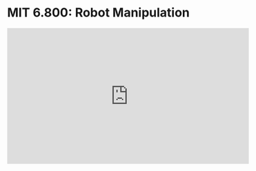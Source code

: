 # MIT 6.800: Robot Manipulation

<iframe width="560" height="315" src="https://www.youtube.com/embed/videoseries?list=PLkx8KyIQkMfVRPReg9FHtBk_RGEwnVxU-" title="YouTube video player" frameborder="0" allow="accelerometer; autoplay; clipboard-write; encrypted-media; gyroscope; picture-in-picture" allowfullscreen></iframe>

<!-- ![type:video](https://www.youtube.com/embed/pitFVp5BbCc)

![type:video](https://www.youtube.com/embed/IYvwrNfufLE)

![type:video](https://www.youtube.com/embed/kFlybTKbiq0)

![type:video](https://www.youtube.com/embed/_t9hKUfn9A8)

![type:video](https://www.youtube.com/embed/R1jhoNYeQjM)

![type:video](https://www.youtube.com/embed/wCQxmdNd7tU)

![type:video](https://www.youtube.com/embed/EIB1nZtHqxU)

![type:video](https://www.youtube.com/embed/v-0cD4sXPGY)

![type:video](https://www.youtube.com/embed/SzGI7Aw4Oho)

![type:video](https://www.youtube.com/embed/go8T_iePLEY)

![type:video](https://www.youtube.com/embed/uM2CH85yXUw)

![type:video](https://www.youtube.com/embed/kSxhbUNiwIY)

![type:video](https://www.youtube.com/embed/8VB5NneTKLE)

![type:video](https://www.youtube.com/embed/CfDPMYfk_0o)

![type:video](https://www.youtube.com/embed/Sdn9zCMaoBY)

![type:video](https://www.youtube.com/embed/bp2LoNkLX9I)

![type:video](https://www.youtube.com/embed/pePccd0FuIU)

![type:video](https://www.youtube.com/embed/MXWHjiArk8c)

![type:video](https://www.youtube.com/embed/Bf80iu-20DQ)

![type:video](https://www.youtube.com/embed/P30LDrB_2Ag)

![type:video](https://www.youtube.com/embed/A-goUwiIdkA)

![type:video](https://www.youtube.com/embed/MSC3KPGV3YM)

![type:video](https://www.youtube.com/embed/vzNUCs3RGNY) -->

